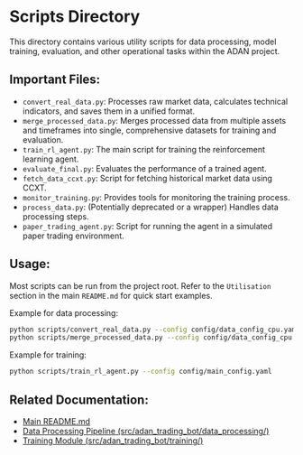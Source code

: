# Scripts Directory

This directory contains various utility scripts for data processing, model training, evaluation, and other operational tasks within the ADAN project.

## Important Files:

- `convert_real_data.py`: Processes raw market data, calculates technical indicators, and saves them in a unified format.
- `merge_processed_data.py`: Merges processed data from multiple assets and timeframes into single, comprehensive datasets for training and evaluation.
- `train_rl_agent.py`: The main script for training the reinforcement learning agent.
- `evaluate_final.py`: Evaluates the performance of a trained agent.
- `fetch_data_ccxt.py`: Script for fetching historical market data using CCXT.
- `monitor_training.py`: Provides tools for monitoring the training process.
- `process_data.py`: (Potentially deprecated or a wrapper) Handles data processing steps.
- `paper_trading_agent.py`: Script for running the agent in a simulated paper trading environment.

## Usage:

Most scripts can be run from the project root. Refer to the `Utilisation` section in the main `README.md` for quick start examples.

Example for data processing:
```bash
python scripts/convert_real_data.py --config config/data_config_cpu.yaml
python scripts/merge_processed_data.py --config config/data_config_cpu.yaml
```

Example for training:
```bash
python scripts/train_rl_agent.py --config config/main_config.yaml
```

## Related Documentation:

- [Main README.md](../../README.md)
- [Data Processing Pipeline (src/adan_trading_bot/data_processing/)](../src/adan_trading_bot/data_processing/README.md)
- [Training Module (src/adan_trading_bot/training/)](../src/adan_trading_bot/training/README.md)
